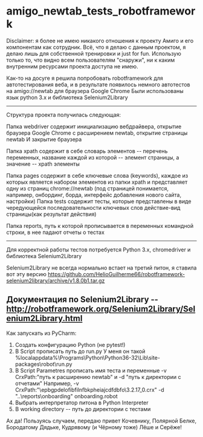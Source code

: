 # amigo_newtab_tests_robotframework

Disclaimer: я более не имею никакого отношения к проекту Амиго и его компонентам как сотрудник. Всё, что я делаю с данным проектом, я делаю лишь для собственной тренировки и just for fun. Использую только то, что видно всем пользователям "снаружи", ни к каким внутренним ресурсами проекта доступа не имею. 

Как-то на досуге я решила попробовать robotframework для автотестирования веба, и в результате появилось немного автотестов на amigo://newtab для браузера Google Chrome
Были использованы язык python 3.x и библиотека Selenium2Library

-------

Структура проекта получилась следующая:

Папка webdriver содержит инициализацию вебдрайвера, открытие браузера Google Chrome с расширением newtab, открытие страницы newtab И закрытие браузера

Папка xpath содержит в себе словарь элементов -- перечень переменных, название каждой из которой -- элемент страницы, а значение -- xpath элементы

Папка pages содержит в себе ключевые слова (keywords), каждое из которых является набором элементов из папки xpath и представляет одну из страниц chrome://newtab (под страницей понимается, например, онбординг, борда, интерфейс добавления нового сайта, настройки)
Папка tests содержит тесты, которые представлены в виде чередующейся последовательности ключевых слов действие-вид страницы(как результат действия)

Папка reports, путь к которой прописывается в переменных командной строки, в нее падают отчеты о тестах 

----

Для корректной работы тестов потребуется Python 3.x, chromedriver и библиотека Selenium2Library

Selenium2Library не всегда нормально встает на третий питон, я ставила вот эту версию https://github.com/HelioGuilherme66/robotframework-selenium2library/archive/v1.8.0b1.tar.gz

Документация по Selenium2Library -- http://robotframework.org/Selenium2Library/Selenium2Library.html
-----

Как запускать из PyCharm:
1) Создать конфигурацию Python (не pytest!)
2) В Script прописать путь до run.py 
У меня он такой %localappdata%\Programs\Python\Python36-32\Lib\site-packages\robot\run.py
3) В Script Parametres прописать имя теста и переменные -v CrxPath:"путь к расширению newtab" и -d "путь к директории с отчетами"
Например, -v CrxPath:"\epbgpdelofibfilnfbkpheiajcdfdbfo\3.2.17_0.crx" -d "..\reports\onboarding" onboarding.robot
4) Выбрать интерпретатор питона в Python Interpreter
5) В working directory -- путь до директории с тестами 

Ах да! Пользуясь случаем, передаю привет Кочевнику, Полярной Белке, Бородатому Дядьке, Кудрявому (и Чёрному тоже) Лёше и Серёже! 
